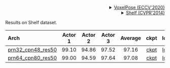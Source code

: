 <!-- [ALGORITHM] -->

<details>
<summary align="right"><a href="https://www.ecva.net/papers/eccv_2020/papers_ECCV/papers/123460188.pdf">VoxelPose (ECCV'2020)</a></summary>

```bibtex
@inproceedings{tumultipose,
  title={VoxelPose: Towards Multi-Camera 3D Human Pose Estimation in Wild Environment},
  author={Tu, Hanyue and Wang, Chunyu and Zeng, Wenjun},
  booktitle={ECCV},
  year={2020}
}
```

</details>

<!-- [DATASET] -->

<details>
<summary align="right"><a href="http://campar.in.tum.de/pub/belagiannis2014cvpr/belagiannis2014cvpr.pdf">Shelf (CVPR'2014)</a></summary>

```bibtex
@inproceedings {belagian14multi,
    title = {{3D} Pictorial Structures for Multiple Human Pose Estimation},
    author = {Belagiannis, Vasileios and Amin, Sikandar and Andriluka, Mykhaylo and Schiele, Bernt and Navab
    Nassir and Ilic, Slobo
    booktitle = {IEEE Computer Society Conference on Computer Vision and Pattern Recognition (CVPR)},
    year = {2014},
    month = {June},
    organization={IEEE}
}
```

</details>

Results on Shelf dataset.

| Arch | Actor 1 | Actor 2 | Actor 3 | Average| ckpt | log |
| :--- | :---: | :---: | :---: | :---: | :---: | :---: |
| [prn32_cpn48_res50](/configs/body/3d_kpt_mview_rgb_img/voxelpose/shelf/voxelpose_prn32x32x32_cpn48x48x12_shelf_cam5.py) | 99.10 | 94.86 | 97.52 | 97.16| [ckpt](https://download.openmmlab.com/mmpose/body3d/voxelpose/voxelpose_prn32x32x32_cpn48x48x12_shelf_cam5-24721ec7_20220323.pth) | [log](https://download.openmmlab.com/mmpose/body3d/voxelpose/voxelpose_prn32x32x32_cpn48x48x12_shelf_cam5_20220323.log.json) |
| [prn64_cpn80_res50](/configs/body/3d_kpt_mview_rgb_img/voxelpose/shelf/voxelpose_prn64x64x64_cpn80x80x20_shelf_cam5.py) | 99.00 | 94.59 | 97.64 | 97.08| [ckpt](https://download.openmmlab.com/mmpose/body3d/voxelpose/voxelpose_prn64x64x64_cpn80x80x20_shelf_cam5-f406fefe_20220323.pth) | [log](https://download.openmmlab.com/mmpose/body3d/voxelpose_prn64x64x64_cpn80x80x20_shelf_cam5_20220323.log.json) |
